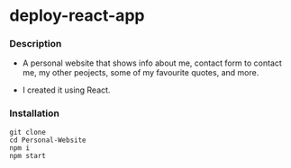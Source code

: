 # deploy-react-app

### Description 

- A personal website that shows info about me, contact form to contact me, my other peojects, some of my favourite quotes, and more.

- I created it using React.

### Installation

```
git clone 
cd Personal-Website
npm i
npm start
```
